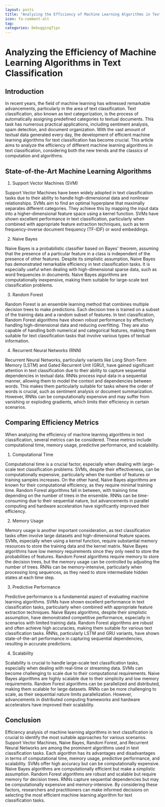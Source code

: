 ```yaml
---
layout: posts
title: "Analyzing the Efficiency of Machine Learning Algorithms in Text Classification"
icon: fa-comment-alt
tag:      
categories: DebuggingTips
---
```



# Analyzing the Efficiency of Machine Learning Algorithms in Text Classification

## Introduction

In recent years, the field of machine learning has witnessed remarkable advancements, particularly in the area of text classification. Text classification, also known as text categorization, is the process of automatically assigning predefined categories to textual documents. This task has numerous practical applications, including sentiment analysis, spam detection, and document organization. With the vast amount of textual data generated every day, the development of efficient machine learning algorithms for text classification has become crucial. This article aims to analyze the efficiency of different machine learning algorithms in text classification, considering both the new trends and the classics of computation and algorithms.

## State-of-the-Art Machine Learning Algorithms

1. Support Vector Machines (SVM)

Support Vector Machines have been widely adopted in text classification tasks due to their ability to handle high-dimensional data and nonlinear relationships. SVMs aim to find an optimal hyperplane that maximally separates different categories. They achieve this by mapping the input data into a higher-dimensional feature space using a kernel function. SVMs have shown excellent performance in text classification, particularly when combined with appropriate feature extraction techniques, such as term frequency-inverse document frequency (TF-IDF) or word embeddings.

2. Naive Bayes

Naive Bayes is a probabilistic classifier based on Bayes' theorem, assuming that the presence of a particular feature in a class is independent of the presence of other features. Despite its simplistic assumption, Naive Bayes has demonstrated remarkable efficiency in text classification tasks. It is especially useful when dealing with high-dimensional sparse data, such as word frequencies in documents. Naive Bayes algorithms are computationally inexpensive, making them suitable for large-scale text classification problems.

3. Random Forest

Random Forest is an ensemble learning method that combines multiple decision trees to make predictions. Each decision tree is trained on a subset of the training data and a random subset of features. In text classification, Random Forest algorithms have shown robust performance by effectively handling high-dimensional data and reducing overfitting. They are also capable of handling both numerical and categorical features, making them suitable for text classification tasks that involve various types of textual information.

4. Recurrent Neural Networks (RNN)

Recurrent Neural Networks, particularly variants like Long Short-Term Memory (LSTM) and Gated Recurrent Unit (GRU), have gained significant attention in text classification due to their ability to capture sequential dependencies in textual data. RNNs process input data in a sequential manner, allowing them to model the context and dependencies between words. This makes them particularly suitable for tasks where the order of words is crucial, such as sentiment analysis or document summarization. However, RNNs can be computationally expensive and may suffer from vanishing or exploding gradients, which limits their efficiency in certain scenarios.

## Comparing Efficiency Metrics

When analyzing the efficiency of machine learning algorithms in text classification, several metrics can be considered. These metrics include computational time, memory usage, predictive performance, and scalability.

1. Computational Time

Computational time is a crucial factor, especially when dealing with large-scale text classification problems. SVMs, despite their effectiveness, can be computationally expensive, particularly when the number of features or training samples increases. On the other hand, Naive Bayes algorithms are known for their computational efficiency, as they require minimal training time. Random Forest algorithms fall in between, with training time depending on the number of trees in the ensemble. RNNs can be time-consuming due to their sequential nature, but advancements in parallel computing and hardware acceleration have significantly improved their efficiency.

2. Memory Usage

Memory usage is another important consideration, as text classification tasks often involve large datasets and high-dimensional feature spaces. SVMs, especially when using a kernel function, require substantial memory resources to store the training data and the kernel matrix. Naive Bayes algorithms have low memory requirements since they only need to store the probabilities of features. Random Forest algorithms require memory to store the decision trees, but the memory usage can be controlled by adjusting the number of trees. RNNs can be memory-intensive, particularly when processing long sequences, as they need to store intermediate hidden states at each time step.

3. Predictive Performance

Predictive performance is a fundamental aspect of evaluating machine learning algorithms. SVMs have shown excellent performance in text classification tasks, particularly when combined with appropriate feature extraction techniques. Naive Bayes algorithms, despite their simplistic assumption, have demonstrated competitive performance, especially in scenarios with limited training data. Random Forest algorithms are robust and often achieve high accuracies, making them suitable for various text classification tasks. RNNs, particularly LSTM and GRU variants, have shown state-of-the-art performance in capturing sequential dependencies, resulting in accurate predictions.

4. Scalability

Scalability is crucial to handle large-scale text classification tasks, especially when dealing with real-time or streaming data. SVMs can become challenging to scale due to their computational requirements. Naive Bayes algorithms are highly scalable due to their simplicity and low memory requirements. Random Forest algorithms can be parallelized and distributed, making them scalable for large datasets. RNNs can be more challenging to scale, as their sequential nature limits parallelization. However, advancements in distributed computing frameworks and hardware accelerators have improved their scalability.

## Conclusion

Efficiency analysis of machine learning algorithms in text classification is crucial to identify the most suitable approaches for various scenarios. Support Vector Machines, Naive Bayes, Random Forest, and Recurrent Neural Networks are among the prominent algorithms used in text classification tasks. Each algorithm has its advantages and disadvantages in terms of computational time, memory usage, predictive performance, and scalability. SVMs offer high accuracy but can be computationally expensive. Naive Bayes algorithms are computationally efficient but make a simplistic assumption. Random Forest algorithms are robust and scalable but require memory for decision trees. RNNs capture sequential dependencies but may be computationally expensive and memory-intensive. By considering these factors, researchers and practitioners can make informed decisions on selecting the most efficient machine learning algorithm for text classification tasks.